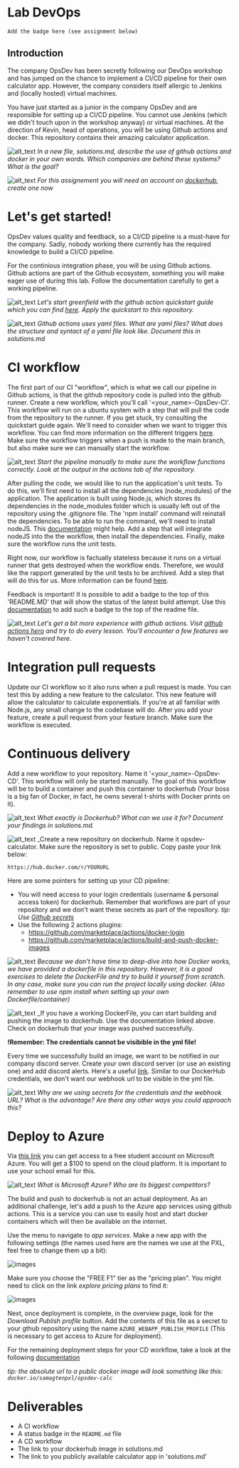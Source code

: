 # Lab DevOps
`Add the badge here (see assignment below)`

## Introduction
The company OpsDev has been secretly following our DevOps workshop and has jumped on the chance to implement a CI/CD pipeline for their own calculator app. However, the company considers itself allergic to Jenkins and (locally hosted) virtual machines.

You have just started as a junior in the company OpsDev and are responsible for setting up a CI/CD pipeline. You cannot use Jenkins (which we didn't touch upon in the workshop anyway) or virtual machines. At the direction of Kevin, head of operations, you will be using Github actions and docker. This repository contains their amazing calculator application.

![alt_text](https://i.imgur.com/5STVnt2.png "image_tooltip")
_In a new file, solutions.md, describe the use of github actions and docker in your own words. Which companies are behind these systems? What is the goal?_

![alt_text](https://i.imgur.com/5STVnt2.png "image_tooltip")
_For this assignement you will need an account on [dockerhub](https://hub.docker.com/), create one now_

# Let's get started!
OpsDev values quality and feedback, so a CI/CD pipeline is a must-have for the company. Sadly, nobody working there currently has the required knowledge to build a CI/CD pipeline.

For the continious integration phase, you will be using Github actions. Github actions are part of the Github ecosystem, something you will make eager use of during this lab. Follow the documentation carefully to get a working pipeline.

![alt_text](https://i.imgur.com/5STVnt2.png "image_tooltip") _Let's start greenfield with the github action quickstart guide which you can find [here](https://docs.github.com/en/actions/quickstart). Apply the quickstart to this repository._

![alt_text](https://i.imgur.com/5STVnt2.png "image_tooltip")
_Github actions uses yaml files. What are yaml files? What does the structure and syntact of a yaml file look like. Document this in solutions.md_

# CI workflow
The first part of our CI "workflow", which is what we call our pipeline in Github actions, is that the github repository code is pulled into the github runner. Create a new workflow, which you'll call '<your_name>-OpsDev-CI'. This workflow will run on a ubuntu system with a step that will pull the code from the repository to the runner. If you get stuck, try consulting the quickstart guide again.
We'll need to consider when we want to trigger this workflow. You can find more information on the different triggers [here](https://docs.github.com/en/actions/learn-github-actions/events-that-trigger-workflows). Make sure the workflow triggers when a push is made to the main branch, but also make sure we can manually start the workflow.

![alt_text](https://i.imgur.com/5STVnt2.png "image_tooltip")
_Start the pipeline manually to make sure the workflow functions correctly. Look at the output in the actions tab of the repository._

After pulling the code, we would like to run the application's unit tests. To do this, we'll first need to install all the dependencies (node_modules) of the application. The application is built using Node.js, which stores its dependencies in the node_modules folder which is usually left out of the repository using the .gitignore file. The 'npm install' command will reinstall the dependencies. To be able to run the command, we'll need to install nodeJS. This [documentation](https://docs.github.com/en/actions/automating-builds-and-tests/building-and-testing-nodejs-or-python) might help. Add a step that will integrate nodeJS into the the workflow, then install the dependencies. Finally, make sure the workflow runs the unit tests.

Right now, our workflow is factually stateless because it runs on a virtual runner that gets destroyed when the workflow ends. Therefore, we would like the rapport generated by the unit tests to be archived. Add a step that will do this for us. More information can be found [here](https://docs.github.com/en/actions/advanced-guides/storing-workflow-data-as-artifacts).

Feedback is important! It is possible to add a badge to the top of this 'README.MD' that will show the status of the latest build attempt. Use this [documentation](https://docs.github.com/en/actions/monitoring-and-troubleshooting-workflows/adding-a-workflow-status-badge) to add such a badge to the top of the readme file.

![alt_text](https://i.imgur.com/5STVnt2.png "image_tooltip")
_Let's get a bit more experience with github actions. Visit [github actions hero](https://github-actions-hero.vercel.app/lessons/1) and try to do every lesson. You'll encounter a few features we haven't covered here._

# Integration pull requests
Update our CI workflow so it also runs when a pull request is made. You can test this by adding a new feature to the calculator. This new feature will allow the calculator to calculate exponentials. If you're at all familiar with Node.js, any small change to the codebase will do. After you add your feature, create a pull request from your feature branch. Make sure the workflow is executed. 

# Continuous delivery
Add a new workflow to your repository. Name it '<your_name>-OpsDev-CD'. This workflow will only be started manually. The goal of this workflow will be to build a container and push this container to dockerhub (Your boss is a big fan of Docker, in fact, he owns several t-shirts with Docker prints on it). 

![alt_text](https://i.imgur.com/5STVnt2.png "image_tooltip")
_What exactly is Dockerhub? What can we use it for? Document your findings in solutions.md._

![alt_text](https://i.imgur.com/5STVnt2.png "image_tooltip")
_Create a new repository on dockerhub. Name it opsdev-calculator. Make sure the repository is set to public. Copy paste your link below:

```
https://hub.docker.com/r/YOURURL
```


Here are some pointers for setting up your CD pipeline:

*   You will need access to your login credentials (username & personal access token) for dockerhub. Remember that workflows are part of your repository and we don't want these secrets as part of the repository. 
    _tip: Use [Github secrets](https://docs.github.com/en/actions/security-guides/encrypted-secrets)_
*   Use the following 2 actions plugins:
    - https://github.com/marketplace/actions/docker-login
    - https://github.com/marketplace/actions/build-and-push-docker-images
    

![alt_text](https://i.imgur.com/5STVnt2.png "image_tooltip")
_Because we don't have time to deep-dive into how Docker works, we have provided a dockerfile in this repository. However, it is a good exercises to delete the DockerFile and try to build it yourself from scratch. In any case, make sure you can run the project locally using docker. (Also remember to use npm install when setting up your own Dockerfile/container)_

![alt_text](https://i.imgur.com/5STVnt2.png "image_tooltip")
_If you have a working DockerFile, you can start building and pushing the image to dockerhub. Use the documentation linked above. Check on dockerhub that your image was pushed successfully.

**!Remember: The credentials cannot be visibible in the yml file!**

Every time we successfully build an image, we want to be notified in our company discord server. Create your own discord server (or use an existing one) and add discord alerts. Here's a useful [link](https://github.com/marketplace/actions/actions-for-discord). Similar to our DockerHub credentials, we don't want our webhook url to be visible in the yml file.

![alt_text](https://i.imgur.com/5STVnt2.png "image_tooltip")
_Why are we using secrets for the credentials and the webhook URL? What is the advantage? Are there any other ways you could approach this?_

# Deploy to Azure
Via [this link](https://azure.microsoft.com/nl-nl/free/students/) you can get access to a free student account on Microsoft Azure. You will get a $100 to spend on the cloud platform. It is important to use your school email for this.

![alt_text](https://i.imgur.com/5STVnt2.png "image_tooltip")
_What is Microsoft Azure? Who are its biggest competitors?_

The build and push to dockerhub is not an actual deployment. As an additional challenge, let's add a push to the Azure app services using github actions. This is a service you can use to easily host and start docker containers which will then be available on the internet.

Use the menu to navigate to _app services_. Make a new app with the following settings (the names used here are the names we use at the PXL, feel free to change them up a bit):

![images](./images/appservices.PNG)

Make sure you choose the "FREE F1" tier as the "pricing plan". You might need to click on the link _explore pricing plans_ to find it:

![images](./images/pricingplan.PNG)

Next, once deployment is complete, in the overview page, look for the _Download Publish profile_ button. Add the contents of this file as a secret to your gthub repository using the name `AZURE_WEBAPP_PUBLISH_PROFILE` (This is necessary to get access to Azure for deployment). 

For the remaining deployment steps for your CD workflow, take a look at the following [documentation](https://docs.github.com/en/actions/deployment/deploying-to-your-cloud-provider/deploying-to-azure/deploying-docker-to-azure-app-service#creating-the-workflow)
 
 _tip: the absolute url to a public docker image will look something like this: `docker.io/samagtenpxl/opsdev-calc`_

# Deliverables
- A CI workflow
- A status badge in the `README.md` file
- A CD workflow
- The link to your dockerhub image in solutions.md
- The link to you publicly available calculator app in 'solutions.md'





